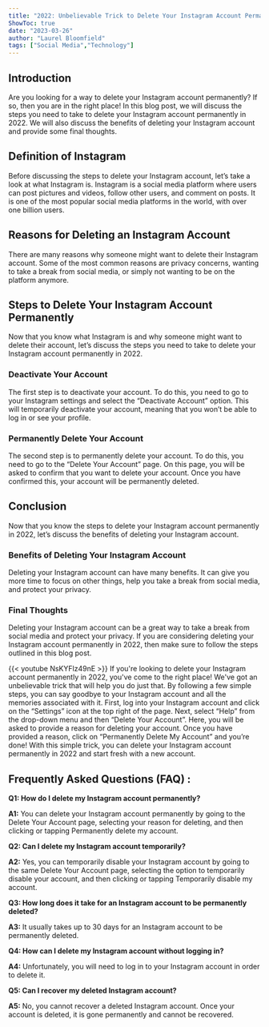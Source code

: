 ```yaml
---
title: "2022: Unbelievable Trick to Delete Your Instagram Account Permanently!"
ShowToc: true 
date: "2023-03-26"
author: "Laurel Bloomfield" 
tags: ["Social Media","Technology"]
---
```

## Introduction

Are you looking for a way to delete your Instagram account permanently? If so, then you are in the right place! In this blog post, we will discuss the steps you need to take to delete your Instagram account permanently in 2022. We will also discuss the benefits of deleting your Instagram account and provide some final thoughts. 

## Definition of Instagram

Before discussing the steps to delete your Instagram account, let’s take a look at what Instagram is. Instagram is a social media platform where users can post pictures and videos, follow other users, and comment on posts. It is one of the most popular social media platforms in the world, with over one billion users. 

## Reasons for Deleting an Instagram Account

There are many reasons why someone might want to delete their Instagram account. Some of the most common reasons are privacy concerns, wanting to take a break from social media, or simply not wanting to be on the platform anymore. 

## Steps to Delete Your Instagram Account Permanently

Now that you know what Instagram is and why someone might want to delete their account, let’s discuss the steps you need to take to delete your Instagram account permanently in 2022. 

### Deactivate Your Account

The first step is to deactivate your account. To do this, you need to go to your Instagram settings and select the “Deactivate Account” option. This will temporarily deactivate your account, meaning that you won’t be able to log in or see your profile. 

### Permanently Delete Your Account

The second step is to permanently delete your account. To do this, you need to go to the “Delete Your Account” page. On this page, you will be asked to confirm that you want to delete your account. Once you have confirmed this, your account will be permanently deleted. 

## Conclusion

Now that you know the steps to delete your Instagram account permanently in 2022, let’s discuss the benefits of deleting your Instagram account. 

### Benefits of Deleting Your Instagram Account

Deleting your Instagram account can have many benefits. It can give you more time to focus on other things, help you take a break from social media, and protect your privacy. 

### Final Thoughts

Deleting your Instagram account can be a great way to take a break from social media and protect your privacy. If you are considering deleting your Instagram account permanently in 2022, then make sure to follow the steps outlined in this blog post.

{{< youtube NsKYFlz49nE >}} 
If you're looking to delete your Instagram account permanently in 2022, you've come to the right place! We've got an unbelievable trick that will help you do just that. By following a few simple steps, you can say goodbye to your Instagram account and all the memories associated with it. First, log into your Instagram account and click on the “Settings” icon at the top right of the page. Next, select “Help” from the drop-down menu and then “Delete Your Account”. Here, you will be asked to provide a reason for deleting your account. Once you have provided a reason, click on “Permanently Delete My Account” and you’re done! With this simple trick, you can delete your Instagram account permanently in 2022 and start fresh with a new account.

## Frequently Asked Questions (FAQ) :
**Q1: How do I delete my Instagram account permanently?**

**A1:** You can delete your Instagram account permanently by going to the Delete Your Account page, selecting your reason for deleting, and then clicking or tapping Permanently delete my account.

**Q2: Can I delete my Instagram account temporarily?**

**A2:** Yes, you can temporarily disable your Instagram account by going to the same Delete Your Account page, selecting the option to temporarily disable your account, and then clicking or tapping Temporarily disable my account.

**Q3: How long does it take for an Instagram account to be permanently deleted?**

**A3:** It usually takes up to 30 days for an Instagram account to be permanently deleted.

**Q4: How can I delete my Instagram account without logging in?**

**A4:** Unfortunately, you will need to log in to your Instagram account in order to delete it.

**Q5: Can I recover my deleted Instagram account?**

**A5:** No, you cannot recover a deleted Instagram account. Once your account is deleted, it is gone permanently and cannot be recovered.


